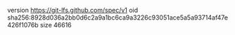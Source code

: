version https://git-lfs.github.com/spec/v1
oid sha256:8928d036a2bb0d6c2a9a1bc6ca9a3226c93051ace5a5a93714af47e426f1076b
size 46616
